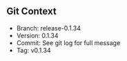 ## Git Context

- Branch: release-0.1.34
- Version: 0.1.34
- Commit: See git log for full message
- Tag: v0.1.34
